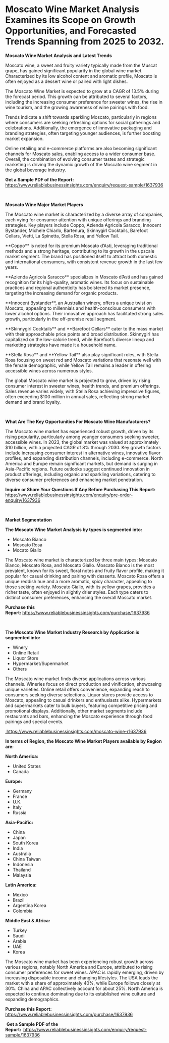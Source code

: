 <p><h1>Moscato Wine Market Analysis Examines its Scope on Growth Opportunities, and Forecasted Trends Spanning from 2025 to 2032.</h1></p><p><strong>Moscato Wine Market Analysis and Latest Trends</strong></p>
<p><p>Moscato wine, a sweet and fruity variety typically made from the Muscat grape, has gained significant popularity in the global wine market. Characterized by its low alcohol content and aromatic profile, Moscato is often enjoyed as a dessert wine or paired with light dishes. </p><p>The Moscato Wine Market is expected to grow at a CAGR of 13.5% during the forecast period. This growth can be attributed to several factors, including the increasing consumer preference for sweeter wines, the rise in wine tourism, and the growing awareness of wine pairings with food. </p><p>Trends indicate a shift towards sparkling Moscato, particularly in regions where consumers are seeking refreshing options for social gatherings and celebrations. Additionally, the emergence of innovative packaging and branding strategies, often targeting younger audiences, is further boosting market expansion. </p><p>Online retailing and e-commerce platforms are also becoming significant channels for Moscato sales, enabling access to a wider consumer base. Overall, the combination of evolving consumer tastes and strategic marketing is driving the dynamic growth of the Moscato wine segment in the global beverage industry.</p></p>
<p><strong>Get a Sample PDF of the Report:&nbsp;</strong> <a href="https://www.reliablebusinessinsights.com/enquiry/request-sample/1637936?utm_campaign=3436&utm_medium=2&utm_source=Github&utm_content=ia&utm_term=18042025&utm_id=moscato-wine">https://www.reliablebusinessinsights.com/enquiry/request-sample/1637936</a></p>
<p>&nbsp;</p>
<p><strong>Moscato Wine Major Market Players</strong></p>
<p><p>The Moscato wine market is characterized by a diverse array of companies, each vying for consumer attention with unique offerings and branding strategies. Key players include Coppo, Azienda Agricola Saracco, Innocent Bystander, Michele Chiarlo, Bartenura, Skinnygirl Cocktails, Barefoot Cellars, Vietti, La Spinetta, Stella Rosa, and Yellow Tail.</p><p>**Coppo** is noted for its premium Moscato d’Asti, leveraging traditional methods and a strong heritage, contributing to its growth in the upscale market segment. The brand has positioned itself to attract both domestic and international consumers, with consistent revenue growth in the last few years.</p><p>**Azienda Agricola Saracco** specializes in Moscato d’Asti and has gained recognition for its high-quality, aromatic wines. Its focus on sustainable practices and regional authenticity has bolstered its market presence, targeting the increasing demand for organic products.</p><p>**Innocent Bystander**, an Australian winery, offers a unique twist on Moscato, appealing to millennials and health-conscious consumers with lower alcohol options. Their innovative approach has facilitated strong sales growth, particularly in the off-premise retail segment.</p><p>**Skinnygirl Cocktails** and **Barefoot Cellars** cater to the mass market with their approachable price points and broad distribution. Skinnygirl has capitalized on the low-calorie trend, while Barefoot’s diverse lineup and marketing strategies have made it a household name.</p><p>**Stella Rosa** and **Yellow Tail** also play significant roles, with Stella Rosa focusing on sweet red and Moscato variations that resonate well with the female demographic, while Yellow Tail remains a leader in offering accessible wines across numerous styles.</p><p>The global Moscato wine market is projected to grow, driven by rising consumer interest in sweeter wines, health trends, and premium offerings. Sales revenue varies widely, with Stella Rosa achieving impressive figures, often exceeding $100 million in annual sales, reflecting strong market demand and brand loyalty.</p></p>
<p>&nbsp;</p>
<p><strong>What Are The Key Opportunities For Moscato Wine Manufacturers?</strong></p>
<p><p>The Moscato wine market has experienced robust growth, driven by its rising popularity, particularly among younger consumers seeking sweeter, accessible wines. In 2023, the global market was valued at approximately $10 billion, with a projected CAGR of 8% through 2030. Key growth factors include increasing consumer interest in alternative wines, innovative flavor profiles, and expanding distribution channels, including e-commerce. North America and Europe remain significant markets, but demand is surging in Asia-Pacific regions. Future outlooks suggest continued innovation in product offerings, including organic and sparkling variations, catering to diverse consumer preferences and enhancing market penetration.</p></p>
<p><strong>Inquire or Share Your Questions If Any Before Purchasing This Report:</strong> <a href="https://www.reliablebusinessinsights.com/enquiry/pre-order-enquiry/1637936?utm_campaign=3436&utm_medium=2&utm_source=Github&utm_content=ia&utm_term=18042025&utm_id=moscato-wine">https://www.reliablebusinessinsights.com/enquiry/pre-order-enquiry/1637936</a></p>
<p>&nbsp;</p>
<p><strong>Market Segmentation</strong></p>
<p><strong>The Moscato Wine Market Analysis by types is segmented into:</strong></p>
<p><ul><li>Moscato Bianco</li><li>Moscato Rosa</li><li>Mocato Giallo</li></ul></p>
<p><p>The Moscato wine market is characterized by three main types: Moscato Bianco, Moscato Rosa, and Moscato Giallo. Moscato Bianco is the most prevalent, known for its sweet, floral notes and fruity flavor profile, making it popular for casual drinking and pairing with desserts. Moscato Rosa offers a unique reddish hue and a more aromatic, spicy character, appealing to those seeking variety. Moscato Giallo, with its yellow grapes, provides a richer taste, often enjoyed in slightly drier styles. Each type caters to distinct consumer preferences, enhancing the overall Moscato market.</p></p>
<p><strong>Purchase this Report:&nbsp;</strong><a href="https://www.reliablebusinessinsights.com/purchase/1637936?utm_campaign=3436&utm_medium=2&utm_source=Github&utm_content=ia&utm_term=18042025&utm_id=moscato-wine">https://www.reliablebusinessinsights.com/purchase/1637936</a></p>
<p>&nbsp;</p>
<p><strong>The Moscato Wine Market Industry Research by Application is segmented into:</strong></p>
<p><ul><li>Winery</li><li>Online Retail</li><li>Liquor Store</li><li>Hypermarket/Supermarket</li><li>Others</li></ul></p>
<p><p>The Moscato wine market finds diverse applications across various channels. Wineries focus on direct production and vinification, showcasing unique varieties. Online retail offers convenience, expanding reach to consumers seeking diverse selections. Liquor stores provide access to Moscato, appealing to casual drinkers and enthusiasts alike. Hypermarkets and supermarkets cater to bulk buyers, featuring competitive pricing and promotional displays. Additionally, other market segments include restaurants and bars, enhancing the Moscato experience through food pairings and special events.</p></p>
<p><a href="https://www.reliablebusinessinsights.com/moscato-wine-r1637936?utm_campaign=3436&utm_medium=2&utm_source=Github&utm_content=ia&utm_term=18042025&utm_id=moscato-wine">&nbsp;https://www.reliablebusinessinsights.com/moscato-wine-r1637936</a></p>
<p><strong>In terms of Region, the Moscato Wine Market Players available by Region are:</strong></p>
<p>
    <p> <strong> North America: </strong>
        <ul>
            <li>United States</li>
            <li>Canada</li>
        </ul>
        </p> 
    <p> <strong> Europe: </strong>
        <ul>
            <li>Germany</li>
            <li>France</li>
            <li>U.K.</li>
            <li>Italy</li>
            <li>Russia</li>
        </ul>
        </p> 
    <p> <strong> Asia-Pacific: </strong>
        <ul>
            <li>China</li>
            <li>Japan</li>
            <li>South Korea</li>
            <li>India</li>
            <li>Australia</li>
            <li>China Taiwan</li>
            <li>Indonesia</li>
            <li>Thailand</li>
            <li>Malaysia</li>
        </ul>
        </p> 
    <p> <strong> Latin America: </strong>
        <ul>
            <li>Mexico</li>
            <li>Brazil</li>
            <li>Argentina Korea</li>
            <li>Colombia</li>
        </ul>
        </p> 
    <p> <strong> Middle East & Africa: </strong>
        <ul>
            <li>Turkey</li>
            <li>Saudi</li>
            <li>Arabia</li>
            <li>UAE</li>
            <li>Korea</li>
        </ul>
    </p>
    </p>
<p><p>The Moscato wine market has been experiencing robust growth across various regions, notably North America and Europe, attributed to rising consumer preferences for sweet wines. APAC is rapidly emerging, driven by increasing disposable income and changing lifestyles. The USA leads the market with a share of approximately 40%, while Europe follows closely at 30%. China and APAC collectively account for about 25%. North America is expected to continue dominating due to its established wine culture and expanding demographics.</p></p>
<p><strong>Purchase this Report: </strong><a href="https://www.reliablebusinessinsights.com/purchase/1637936?utm_campaign=3436&utm_medium=2&utm_source=Github&utm_content=ia&utm_term=18042025&utm_id=moscato-wine">https://www.reliablebusinessinsights.com/purchase/1637936</a></p>
<p>&nbsp;<strong>Get a Sample PDF of the Report:&nbsp;&nbsp;</strong><a href="https://www.reliablebusinessinsights.com/enquiry/request-sample/1637936?utm_campaign=3436&utm_medium=2&utm_source=Github&utm_content=ia&utm_term=18042025&utm_id=moscato-wine">https://www.reliablebusinessinsights.com/enquiry/request-sample/1637936</a></p>
<p><strong></strong></p>
<p><p></p><p></p><p></p></p>